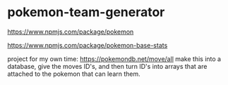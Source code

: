 # pokemon-team-generator

https://www.npmjs.com/package/pokemon

https://www.npmjs.com/package/pokemon-base-stats





project for my own time:
https://pokemondb.net/move/all
make this into a database, give the moves ID's, and then turn ID's into arrays that are attached to the pokemon that can learn them.
